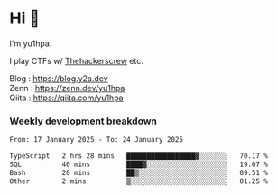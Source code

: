 # Hi 👋

I'm yu1hpa.

I play CTFs w/ [Thehackerscrew](https://www.thehackerscrew.team/) etc.

Blog : https://blog.y2a.dev  
Zenn : https://zenn.dev/yu1hpa  
Qiita : https://qiita.com/yu1hpa  

### Weekly development breakdown

<!--START_SECTION:waka-->

```txt
From: 17 January 2025 - To: 24 January 2025

TypeScript   2 hrs 28 mins   █████████████████▓░░░░░░░   70.17 %
SQL          40 mins         ████▓░░░░░░░░░░░░░░░░░░░░   19.07 %
Bash         20 mins         ██▒░░░░░░░░░░░░░░░░░░░░░░   09.51 %
Other        2 mins          ▒░░░░░░░░░░░░░░░░░░░░░░░░   01.25 %
```

<!--END_SECTION:waka-->

